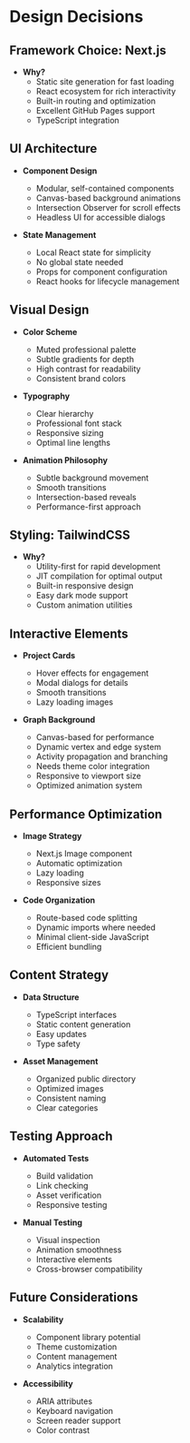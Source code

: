 # Design Decisions

## Framework Choice: Next.js
- **Why?** 
  - Static site generation for fast loading
  - React ecosystem for rich interactivity
  - Built-in routing and optimization
  - Excellent GitHub Pages support
  - TypeScript integration

## UI Architecture
- **Component Design**
  - Modular, self-contained components
  - Canvas-based background animations
  - Intersection Observer for scroll effects
  - Headless UI for accessible dialogs

- **State Management**
  - Local React state for simplicity
  - No global state needed
  - Props for component configuration
  - React hooks for lifecycle management

## Visual Design
- **Color Scheme**
  - Muted professional palette
  - Subtle gradients for depth
  - High contrast for readability
  - Consistent brand colors

- **Typography**
  - Clear hierarchy
  - Professional font stack
  - Responsive sizing
  - Optimal line lengths

- **Animation Philosophy**
  - Subtle background movement
  - Smooth transitions
  - Intersection-based reveals
  - Performance-first approach

## Styling: TailwindCSS
- **Why?**
  - Utility-first for rapid development
  - JIT compilation for optimal output
  - Built-in responsive design
  - Easy dark mode support
  - Custom animation utilities

## Interactive Elements
- **Project Cards**
  - Hover effects for engagement
  - Modal dialogs for details
  - Smooth transitions
  - Lazy loading images

- **Graph Background**
  - Canvas-based for performance
  - Dynamic vertex and edge system
  - Activity propagation and branching
  - Needs theme color integration
  - Responsive to viewport size
  - Optimized animation system

## Performance Optimization
- **Image Strategy**
  - Next.js Image component
  - Automatic optimization
  - Lazy loading
  - Responsive sizes

- **Code Organization**
  - Route-based code splitting
  - Dynamic imports where needed
  - Minimal client-side JavaScript
  - Efficient bundling

## Content Strategy
- **Data Structure**
  - TypeScript interfaces
  - Static content generation
  - Easy updates
  - Type safety

- **Asset Management**
  - Organized public directory
  - Optimized images
  - Consistent naming
  - Clear categories

## Testing Approach
- **Automated Tests**
  - Build validation
  - Link checking
  - Asset verification
  - Responsive testing

- **Manual Testing**
  - Visual inspection
  - Animation smoothness
  - Interactive elements
  - Cross-browser compatibility

## Future Considerations
- **Scalability**
  - Component library potential
  - Theme customization
  - Content management
  - Analytics integration

- **Accessibility**
  - ARIA attributes
  - Keyboard navigation
  - Screen reader support
  - Color contrast